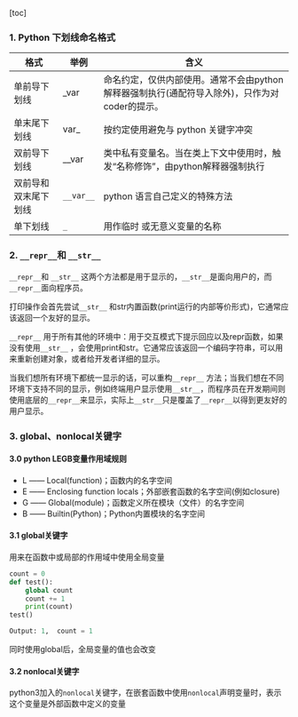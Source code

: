 [toc]

### 1. Python 下划线命名格式     

| 格式                 | 举例      | 含义                                                         |
| -------------------- | --------- | ------------------------------------------------------------ |
| 单前导下划线         | _var      | 命名约定，仅供内部使用。通常不会由python解释器强制执行(通配符导入除外)，只作为对coder的提示。 |
| 单末尾下划线         | var_      | 按约定使用避免与 python 关键字冲突                           |
| 双前导下划线         | __var     | 类中私有变量名。当在类上下文中使用时，触发“名称修饰”，由python解释器强制执行 |
| 双前导和双末尾下划线 | `__var__` | python 语言自己定义的特殊方法                                |
| 单下划线             | `_`       | 用作临时 或无意义变量的名称                                  |


### 2. `__repr__`和 `__str__`

`__repr__`和 `__str__` 这两个方法都是用于显示的，`__str__`是面向用户的，而`__repr__`面向程序员。

打印操作会首先尝试`__str__` 和str内置函数(print运行的内部等价形式)，它通常应该返回一个友好的显示。

`__repr__` 用于所有其他的环境中：用于交互模式下提示回应以及repr函数，如果没有使用`__str__` ，会使用print和str。它通常应该返回一个编码字符串，可以用来重新创建对象，或者给开发者详细的显示。

当我们想所有环境下都统一显示的话，可以重构`__repr__` 方法；当我们想在不同环境下支持不同的显示，例如终端用户显示使用`__str__`，而程序员在开发期间则使用底层的`__repr__`来显示，实际上`__str__`只是覆盖了`__repr__`以得到更友好的用户显示。     

### 3. global、nonlocal关键字       
#### 3.0 python LEGB变量作用域规则      
- L —— Local(function)；函数内的名字空间  
- E —— Enclosing function locals；外部嵌套函数的名字空间(例如closure)  
- G —— Global(module)；函数定义所在模块（文件）的名字空间
- B —— Builtin(Python)；Python内置模块的名字空间
#### 3.1 global关键字    
用来在函数中或局部的作用域中使用全局变量      
```Python
count = 0
def test():
    global count
    count += 1
    print(count)
test()

Output: 1,  count = 1
```   
同时使用global后，全局变量的值也会改变        

#### 3.2 nonlocal关键字          
python3加入的`nonlocal`关键字，在嵌套函数中使用`nonlocal`声明变量时，表示这个变量是外部函数中定义的变量     

